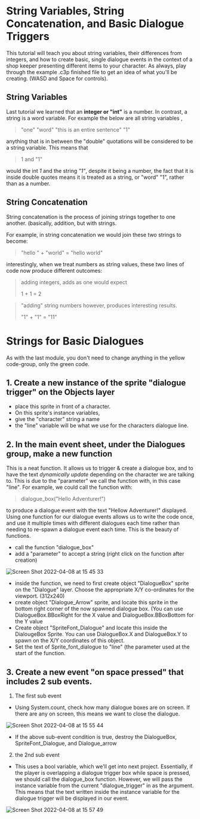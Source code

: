 # String Variables, String Concatenation, and Basic Dialogue Triggers

This tutorial will teach you about string variables, their differences from integers, and how to create basic, single dialogue events in the context of a shop keeper presenting different items to your character. As always, play through the example .c3p finished file to get an idea of what you'll be creating. (WASD and Space for controls). 

## String Variables

Last tutorial we learned that an **integer or "int"** is a number. In contrast, a string is a word variable. For example the below are all string variables ,
> "one"
> "word"
> "this is an entire sentence"
> "1"

anything that is in between the "double" quotations will be considered to be a string variable. This means that 
> 1 and "1"

would the int *1* and the string *"1"*, despite it being a number, the fact that it is inside double quotes means it is treated as a string, or "word" "1", rather than as a number. 

## String Concatenation

String concatenation is the process of joining strings together to one another. (basically, addition, but with strings. 

For example, in string concatenation we would join these two strings to become:
> "hello " + "world" = "hello world"

interestingly, when we treat numbers as string values, these two lines of code now produce different outcomes:
> adding integers, adds as one would expect
> 
> 1 + 1 = 2 


> "adding" string numbers however, produces interesting results. 
> 
> "1" + "1" = "11"

# Strings for Basic Dialogues
As with the last module, you don't need to change anything in the yellow code-group, only the green code. 

## 1. Create a new instance of the sprite "dialogue trigger" on the Objects layer
- place this sprite in front of a character. 
- On this sprite's instance variables,
 - give the "character" string a name
 - the "line" variable will be what we use for the characters dialogue line. 

## 2. In the main event sheet, under the Dialogues group, make a new function

This is a neat function. It allows us to trigger & create a dialogue box, and to have the text *dynamically update* depending on the character we are talking to. This is due to the "parameter" we call the function with, in this case "line". For example, we could call the function with:
> dialogue_box("Hello Adventurer!") 

to produce a dialogue event with the text "Hellow Adventurer!" displayed. Using one function for our dialogue events allows us to write the code once, and use it multiple times with different dialogues each time rather than needing to re-spawn a dialogue event each time. This is the beauty of functions. 

- call the function "dialogue_box" 
- add a "parameter" to accept a string (right click on the function after creation)

![Screen Shot 2022-04-08 at 15 45 33](https://user-images.githubusercontent.com/101632496/162448314-a9857e19-79a7-48b0-af7a-e23543c60ef0.png)

- inside the function, we need to first create object "DialogueBox" sprite on the "Dialogue" layer. Choose the appropriate X/Y co-ordinates for the viewport. (312x240)
- create object "Dialogue_Arrow" sprite, and locate this sprite in the bottom right corner of the now spawned dialogue box. (You can use DialogueBox.BBoxRight for the X value and DialogueBox.BBoxBottom for the Y value
- Create object "SpriteFont_Dialogue" and locate this inside the DialougeBox Sprite. You can use DialogueBox.X and DialogueBox.Y to spawn on the X/Y coordinates of this object. 
- Set the text of Sprite_font_dialogue to "line" (the parameter used at the start of the function. 

## 3. Create a new event "on space pressed" that includes 2 sub events. 
1. The first sub event
- Using System.count, check how many dialogue boxes are on screen. If there are any on screen, this means we want to close the dialogue. 

![Screen Shot 2022-04-08 at 15 55 44](https://user-images.githubusercontent.com/101632496/162450359-89caa7d1-fc67-49e9-bf17-524ed6b88835.png)
- If the above sub-event condition is true, destroy the DialogueBox, SpriteFont_Dialogue, and Dialogue_arrow

2. the 2nd sub event
- This uses a bool variable, which we'll get into next project. Essentially, if the player is overlapping a dialogue trigger box while space is pressed, we should call the dialogue_box function. However, we will pass the instance variable from the current "dialogue_trigger" in as the argument. This means that the text written inside the instance variable for the dialogue trigger will be displayed in our event. 

![Screen Shot 2022-04-08 at 15 57 49](https://user-images.githubusercontent.com/101632496/162450786-87eb8c28-110f-4cde-bb91-2d00d2c5b013.png)




